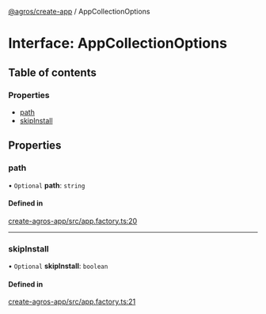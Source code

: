 [@agros/create-app](../index.md) / AppCollectionOptions

# Interface: AppCollectionOptions

## Table of contents

### Properties

- [path](AppCollectionOptions.md#path)
- [skipInstall](AppCollectionOptions.md#skipinstall)

## Properties

### <a id="path" name="path"></a> path

• `Optional` **path**: `string`

#### Defined in

[create-agros-app/src/app.factory.ts:20](https://github.com/agrosjs/agros/blob/4a028b2/packages/create-agros-app/src/app.factory.ts#L20)

___

### <a id="skipinstall" name="skipinstall"></a> skipInstall

• `Optional` **skipInstall**: `boolean`

#### Defined in

[create-agros-app/src/app.factory.ts:21](https://github.com/agrosjs/agros/blob/4a028b2/packages/create-agros-app/src/app.factory.ts#L21)
